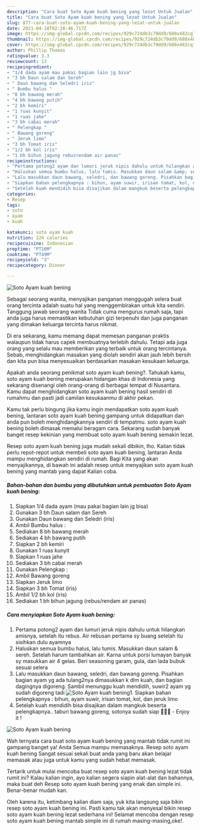 ```yaml
---
description: "Cara buat Soto Ayam kuah bening yang lezat Untuk Jualan"
title: "Cara buat Soto Ayam kuah bening yang lezat Untuk Jualan"
slug: 877-cara-buat-soto-ayam-kuah-bening-yang-lezat-untuk-jualan
date: 2021-04-18T02:28:46.717Z
image: https://img-global.cpcdn.com/recipes/929c724db3c79dd9/680x482cq70/soto-ayam-kuah-bening-foto-resep-utama.jpg
thumbnail: https://img-global.cpcdn.com/recipes/929c724db3c79dd9/680x482cq70/soto-ayam-kuah-bening-foto-resep-utama.jpg
cover: https://img-global.cpcdn.com/recipes/929c724db3c79dd9/680x482cq70/soto-ayam-kuah-bening-foto-resep-utama.jpg
author: Phillip Thomas
ratingvalue: 3.3
reviewcount: 13
recipeingredient:
- "1/4 dada ayam mau pakai bagian lain jg bisa"
- "3 bh Daun salam dan Sereh"
- " Daun bawang dan Seledri iris"
- " Bumbu halus "
- "8 bh bawang merah"
- "4 bh bawang putih"
- "2 bh kemiri"
- "1 ruas kunyit"
- "1 ruas jahe"
- "3 bh cabai merah"
- " Pelengkap "
- " Bawang goreng"
- " Jeruk limo"
- "3 bh Tomat iris"
- "1/2 bh kol iris"
- "1 bh bihun jagung rebusrendam air panas"
recipeinstructions:
- "Pertama potong2 ayam dan lumuri jeruk nipis dahulu untuk hilangkan amisnya, setelah itu rebus. Air rebusan pertama sy buang setelah itu sisihkan dulu ayamnya"
- "Haluskan semua bumbu halus, lalu tumis. Masukkan daun salam &amp; sereh. Setelah harum tambahkan air. Karna untuk porsi lumayan banyak sy masukkan air 4 gelas. Beri seasoning garam, gula, dan lada bubuk sesuai selera"
- "Lalu masukkan daun bawang, seledri, dan bawang goreng. Pisahkan bagian ayam yg ada tulang2nya dimasukkan k dlm kuah, dan bagian dagingnya digoreng. Sambil menunggu kuah mendidih, suwir2 ayam yg sudah digoreng tadi"
- "Siapkan bahan pelengkapnya : bihun, ayam suwir, irisan tomat, kol, dan jeruk limo"
- "Setelah kuah mendidih bisa disajikan dalam mangkuk beserta pelengkapnya.. taburi bawang goreng, sotonya sudah siap 🤗🤗🤗 Enjoy it !"
categories:
- Resep
tags:
- soto
- ayam
- kuah

katakunci: soto ayam kuah 
nutrition: 224 calories
recipecuisine: Indonesian
preptime: "PT16M"
cooktime: "PT49M"
recipeyield: "3"
recipecategory: Dinner

---
```



![Soto Ayam kuah bening](https://img-global.cpcdn.com/recipes/929c724db3c79dd9/680x482cq70/soto-ayam-kuah-bening-foto-resep-utama.jpg)

Sebagai seorang wanita, menyajikan panganan menggugah selera buat orang tercinta adalah suatu hal yang menggembirakan untuk kita sendiri. Tanggung jawab seorang  wanita Tidak cuma mengurus rumah saja, tapi anda juga harus memastikan kebutuhan gizi terpenuhi dan juga panganan yang dimakan keluarga tercinta harus nikmat.

Di era  sekarang, kamu memang dapat memesan panganan praktis walaupun tidak harus capek membuatnya terlebih dahulu. Tetapi ada juga orang yang selalu mau memberikan yang terbaik untuk orang tercintanya. Sebab, menghidangkan masakan yang diolah sendiri akan jauh lebih bersih dan kita pun bisa menyesuaikan berdasarkan masakan kesukaan keluarga. 



Apakah anda seorang penikmat soto ayam kuah bening?. Tahukah kamu, soto ayam kuah bening merupakan hidangan khas di Indonesia yang sekarang disenangi oleh orang-orang di berbagai tempat di Nusantara. Kamu dapat menghidangkan soto ayam kuah bening hasil sendiri di rumahmu dan pasti jadi camilan kesukaanmu di akhir pekan.

Kamu tak perlu bingung jika kamu ingin mendapatkan soto ayam kuah bening, lantaran soto ayam kuah bening gampang untuk didapatkan dan anda pun boleh menghidangkannya sendiri di tempatmu. soto ayam kuah bening boleh dimasak memalui beragam cara. Sekarang sudah banyak banget resep kekinian yang membuat soto ayam kuah bening semakin lezat.

Resep soto ayam kuah bening juga mudah sekali dibikin, lho. Kalian tidak perlu repot-repot untuk membeli soto ayam kuah bening, lantaran Anda mampu menghidangkan sendiri di rumah. Bagi Kita yang akan menyajikannya, di bawah ini adalah resep untuk menyajikan soto ayam kuah bening yang mantab yang dapat Kalian coba.

<!--inarticleads1-->

##### Bahan-bahan dan bumbu yang dibutuhkan untuk pembuatan Soto Ayam kuah bening:

1. Siapkan 1/4 dada ayam (mau pakai bagian lain jg bisa)
1. Gunakan 3 bh Daun salam dan Sereh
1. Gunakan  Daun bawang dan Seledri (iris)
1. Ambil  Bumbu halus :
1. Sediakan 8 bh bawang merah
1. Sediakan 4 bh bawang putih
1. Siapkan 2 bh kemiri
1. Gunakan 1 ruas kunyit
1. Siapkan 1 ruas jahe
1. Sediakan 3 bh cabai merah
1. Gunakan  Pelengkap :
1. Ambil  Bawang goreng
1. Siapkan  Jeruk limo
1. Siapkan 3 bh Tomat (iris)
1. Ambil 1/2 bh kol (iris)
1. Sediakan 1 bh bihun jagung (rebus/rendam air panas)




<!--inarticleads2-->

##### Cara menyiapkan Soto Ayam kuah bening:

1. Pertama potong2 ayam dan lumuri jeruk nipis dahulu untuk hilangkan amisnya, setelah itu rebus. Air rebusan pertama sy buang setelah itu sisihkan dulu ayamnya
1. Haluskan semua bumbu halus, lalu tumis. Masukkan daun salam &amp; sereh. Setelah harum tambahkan air. Karna untuk porsi lumayan banyak sy masukkan air 4 gelas. Beri seasoning garam, gula, dan lada bubuk sesuai selera
1. Lalu masukkan daun bawang, seledri, dan bawang goreng. Pisahkan bagian ayam yg ada tulang2nya dimasukkan k dlm kuah, dan bagian dagingnya digoreng. Sambil menunggu kuah mendidih, suwir2 ayam yg sudah digoreng tadi
<img src="//assets-global.cpcdn.com/assets/icons/button_play-2c75c40dde080a61004c1f40b05d8f140eaff45d7e9e6481dc71c63d2e7c4909.png" alt="Soto Ayam kuah bening">1. Siapkan bahan pelengkapnya : bihun, ayam suwir, irisan tomat, kol, dan jeruk limo
1. Setelah kuah mendidih bisa disajikan dalam mangkuk beserta pelengkapnya.. taburi bawang goreng, sotonya sudah siap 🤗🤗🤗 - Enjoy it !
<img src="//assets-global.cpcdn.com/assets/icons/button_play-2c75c40dde080a61004c1f40b05d8f140eaff45d7e9e6481dc71c63d2e7c4909.png" alt="Soto Ayam kuah bening">



Wah ternyata cara buat soto ayam kuah bening yang mantab tidak rumit ini gampang banget ya! Anda Semua mampu memasaknya. Resep soto ayam kuah bening Sangat sesuai sekali buat anda yang baru akan belajar memasak atau juga untuk kamu yang sudah hebat memasak.

Tertarik untuk mulai mencoba buat resep soto ayam kuah bening lezat tidak rumit ini? Kalau kalian ingin, ayo kalian segera siapin alat-alat dan bahannya, maka buat deh Resep soto ayam kuah bening yang enak dan simple ini. Benar-benar mudah kan. 

Oleh karena itu, ketimbang kalian diam saja, yuk kita langsung saja bikin resep soto ayam kuah bening ini. Pasti kamu tak akan menyesal bikin resep soto ayam kuah bening lezat sederhana ini! Selamat mencoba dengan resep soto ayam kuah bening mantab simple ini di rumah masing-masing,oke!.

